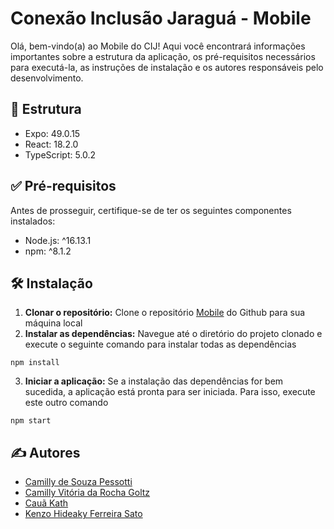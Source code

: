 # Conexão Inclusão Jaraguá - Mobile

Olá, bem-vindo(a) ao Mobile do CIJ! Aqui você encontrará informações importantes sobre a estrutura da aplicação, os pré-requisitos necessários para executá-la, as instruções de instalação e os autores responsáveis pelo desenvolvimento.

## 🧱 Estrutura

- Expo: 49.0.15
- React: 18.2.0
- TypeScript: 5.0.2

## ✅ Pré-requisitos

Antes de prosseguir, certifique-se de ter os seguintes componentes instalados:

- Node.js: ^16.13.1
- npm: ^8.1.2

## 🛠 Instalação

1. **Clonar o repositório:** Clone o repositório [Mobile](https://github.com/conexao-inclusao-jaragua/cij-mobile.git) do Github para sua máquina local
2. **Instalar as dependências:** Navegue até o diretório do projeto clonado e execute o seguinte comando para instalar todas as dependências
```
npm install 
```
3. **Iniciar a aplicação:** Se a instalação das dependências for bem sucedida, a aplicação está pronta para ser iniciada. Para isso, execute este outro comando
```
npm start
``` 

## ✍ Autores

- [Camilly de Souza Pessotti](https://github.com/pessotticamilly)
- [Camilly Vitória da Rocha Goltz](https://github.com/VitoriaCamilly)
- [Cauã Kath](https://github.com/CauaKath)
- [Kenzo Hideaky Ferreira Sato](https://github.com/Kenzohfs)
